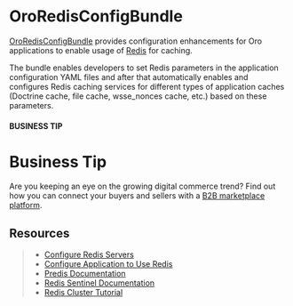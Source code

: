 <a id="bundle-docs-platform-redis-bundle"></a>

# OroRedisConfigBundle

<a href="https://github.com/oroinc/platform/tree/5.1/src/Oro/Bundle/RedisConfigBundle" target="_blank">OroRedisConfigBundle</a> provides configuration enhancements for Oro applications to enable usage of <a href="https://redis.io/" target="_blank">Redis</a> for caching.

The bundle enables developers to set Redis parameters in the application configuration YAML files and after that automatically enables and configures Redis caching services for different types of application caches (Doctrine cache, file cache, wsse_nonces cache, etc.) based on these parameters.

#### BUSINESS TIP
# Business Tip

Are you keeping an eye on the growing digital commerce trend? Find out how you can connect your buyers and sellers with a <a href="https://oroinc.com/oromarketplace/b2b-marketplace/" target="_blank">B2B marketplace platform</a>.

## Resources

> * [Configure Redis Servers](configure-redis-servers.md#bundle-docs-platform-redis-bundle-configure-servers)
> * [Configure Application to Use Redis](configuration.md#bundle-docs-platform-redis-bundle-configuration)
> * <a href="https://github.com/nrk/predis" target="_blank">Predis Documentation</a>
> * <a href="https://redis.io/topics/sentinel" target="_blank">Redis Sentinel Documentation</a>
> * <a href="https://redis.io/topics/cluster-tutorial" target="_blank">Redis Cluster Tutorial</a>
<!-- Frontend -->
